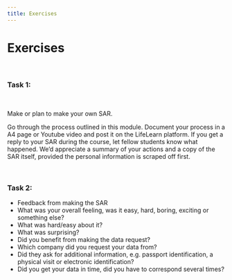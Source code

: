 ```yaml
---
title: Exercises
---
```

# Exercises
&nbsp;

### Task 1:
&nbsp;

Make or plan to make your own SAR.

Go through the process outlined in this module. Document your process in a A4 page or Youtube video and post it on the LifeLearn platform. If you get a reply to your SAR during the course, let fellow students know what happened. We’d appreciate a summary of your actions and a copy of the SAR itself, provided the personal information is scraped off first.

&nbsp;

### Task 2:

- Feedback from making the SAR
- What was your overall feeling, was it easy, hard, boring, exciting or something else?
- What was hard/easy about it?
- What was surprising?
- Did you benefit from making the data request?
- Which company did you request your data from?
- Did they ask for additional information, e.g. passport identification, a physical visit or electronic identification?
- Did you get your data in time, did you have to correspond several times?
